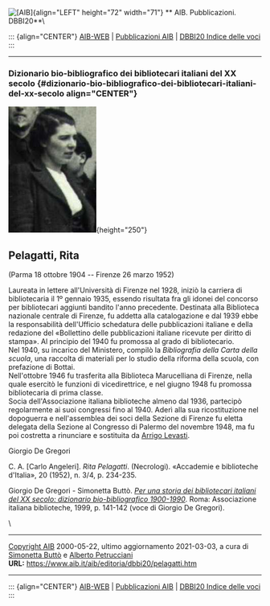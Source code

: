![\[AIB\]](/aib/wi/aibv72.gif){align="LEFT" height="72" width="71"}
** AIB. Pubblicazioni. DBBI20**\

::: {align="CENTER"}
[AIB-WEB](/) \| [Pubblicazioni AIB](/pubblicazioni/) \| [DBBI20 Indice
delle voci](dbbi20.htm)
:::

------------------------------------------------------------------------

### Dizionario bio-bibliografico dei bibliotecari italiani del XX secolo {#dizionario-bio-bibliografico-dei-bibliotecari-italiani-del-xx-secolo align="CENTER"}

![\[Ritratto\]](pelagatti.jpg){height="250"}

## Pelagatti, Rita

(Parma 18 ottobre 1904 -- Firenze 26 marzo 1952)

Laureata in lettere all\'Università di Firenze nel 1928, iniziò la
carriera di bibliotecaria il 1º gennaio 1935, essendo risultata fra gli
idonei del concorso per bibliotecari aggiunti bandito l\'anno
precedente. Destinata alla Biblioteca nazionale centrale di Firenze, fu
addetta alla catalogazione e dal 1939 ebbe la responsabilità
dell\'Ufficio schedatura delle pubblicazioni italiane e della redazione
del «Bollettino delle pubblicazioni italiane ricevute per diritto di
stampa». Al principio del 1940 fu promossa al grado di bibliotecario.\
Nel 1940, su incarico del Ministero, compilò la *Bibliografia della
Carta della scuola*, una raccolta di materiali per lo studio della
riforma della scuola, con prefazione di Bottai.\
Nell\'ottobre 1946 fu trasferita alla Biblioteca Marucelliana di
Firenze, nella quale esercitò le funzioni di vicedirettrice, e nel
giugno 1948 fu promossa bibliotecaria di prima classe.\
Socia dell\'Associazione italiana biblioteche almeno dal 1936, partecipò
regolarmente ai suoi congressi fino al 1940. Aderì alla sua
ricostituzione nel dopoguerra e nell\'assemblea dei soci della Sezione
di Firenze fu eletta delegata della Sezione al Congresso di Palermo del
novembre 1948, ma fu poi costretta a rinunciare e sostituita da [Arrigo
Levasti](levasti.htm).

Giorgio De Gregori

C. A. \[Carlo Angeleri\]. *Rita Pelagatti*. (Necrologi). «Accademie e
biblioteche d\'Italia», 20 (1952), n. 3/4, p. 234-235.

Giorgio De Gregori - Simonetta Buttò. [*Per una storia dei bibliotecari
italiani del XX secolo: dizionario bio-bibliografico
1900-1990*](/aib/editoria/pub065.htm). Roma: Associazione italiana
biblioteche, 1999, p. 141-142 (voce di Giorgio De Gregori).

\

------------------------------------------------------------------------

[Copyright AIB](/su-questo-sito/dichiarazione-di-copyright-aib-web/)
2000-05-22, ultimo aggiornamento 2021-03-03, a cura di [Simonetta
Buttò](/aib/redazione3.htm) e [Alberto
Petrucciani](/su-questo-sito/redazione-aib-web/)\
**URL:** https://www.aib.it/aib/editoria/dbbi20/pelagatti.htm

------------------------------------------------------------------------

::: {align="CENTER"}
[AIB-WEB](/) \| [Pubblicazioni AIB](/pubblicazioni/) \| [DBBI20 Indice
delle voci](dbbi20.htm)
:::
